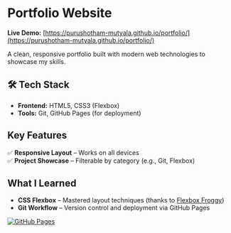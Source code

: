 # Portfolio Website 

**Live Demo:** [https://purushotham-mutyala.github.io/portfolio/](https://purushotham-mutyala.github.io/portfolio/)  

A clean, responsive portfolio built with modern web technologies to showcase my skills.

## 🛠️ Tech Stack  
- **Frontend:** HTML5, CSS3 (Flexbox)
- **Tools:** Git, GitHub Pages (for deployment)  

##  Key Features  
✅ **Responsive Layout** – Works on all devices  
✅ **Project Showcase** – Filterable by category (e.g., Git, Flexbox)   

## What I Learned  
- **CSS Flexbox** – Mastered layout techniques (thanks to [Flexbox Froggy](https://flexboxfroggy.com/))  
- **Git Workflow** – Version control and deployment via GitHub Pages   

[![GitHub Pages](https://img.shields.io/badge/Deployed_on-GitHub_Pages-blue?logo=github)](https://purushotham-mutyala.github.io/portfolio/)  
